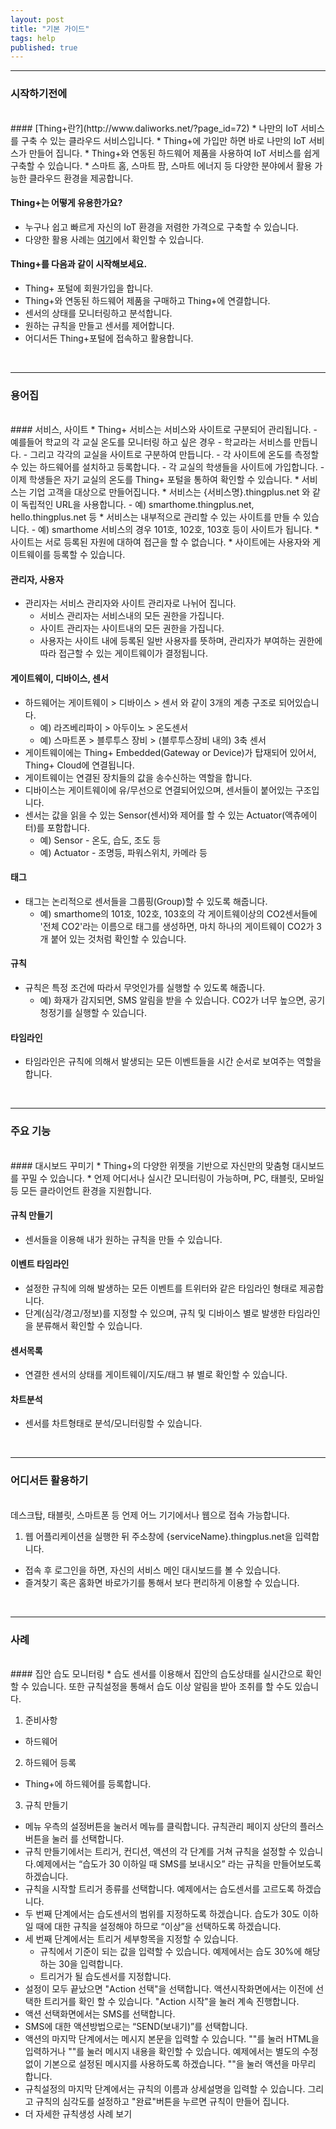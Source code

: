 ```yaml
---
layout: post
title: "기본 가이드"
tags: help
published: true
---
```


---
### 시작하기전에
<br>
#### [Thing+란?](http://www.daliworks.net/?page_id=72)
  * 나만의 IoT 서비스를 구축 수 있는 클라우드 서비스입니다.
  * Thing+에 가입만 하면 바로 나만의 IoT 서비스가 만들어 집니다.
  * Thing+와 연동된 하드웨어 제품을 사용하여 IoT 서비스를 쉽게 구축할 수 있습니다.
  * 스마트 홈, 스마트 팜, 스마트 에너지 등 다양한 분야에서 활용 가능한 클라우드 환경을 제공합니다.

#### Thing+는 어떻게 유용한가요?
* 누구나 쉽고 빠르게 자신의 IoT 환경을 저렴한 가격으로 구축할 수 있습니다.
* 다양한 활용 사례는 [여기](http://www.daliworks.net/?page_id=94)에서 확인할 수 있습니다.

#### Thing+를 다음과 같이 시작해보세요.
  * Thing+ 포털에 회원가입을 합니다.
  * Thing+와 연동된 하드웨어 제품을 구매하고 Thing+에 연결합니다.
  * 센서의 상태를 모니터링하고 분석합니다.
  * 원하는 규칙을 만들고 센서를 제어합니다.
  * 어디서든 Thing+포털에 접속하고 활용합니다.

<br>

---
### 용어집
<br>
#### 서비스, 사이트
* Thing+ 서비스는 서비스와 사이트로 구분되어 관리됩니다.
  - 예를들어 학교의 각 교실 온도를 모니터링 하고 싶은 경우
    - 학교라는 서비스를 만듭니다.
    - 그리고 각각의 교실을 사이트로 구분하여 만듭니다.
    - 각 사이트에 온도를 측정할 수 있는 하드웨어를 설치하고 등록합니다.
    - 각 교실의 학생들을 사이트에 가입합니다.
    - 이제 학생들은 자기 교실의 온도를 Thing+ 포털을 통하여 확인할 수 있습니다.
* 서비스는 기업 고객을 대상으로 만들어집니다.
* 서비스는 {서비스명}.thingplus.net 와 같이 독립적인 URL을 사용합니다.
  - 예) smarthome.thingplus.net, hello.thingplus.net 등
* 서비스는 내부적으로 관리할 수 있는 사이트를 만들 수 있습니다.
  - 예) smarthome 서비스의 경우 101호, 102호, 103호 등이 사이트가 됩니다.
* 사이트는 서로 등록된 자원에 대하여 접근을 할 수 없습니다.
* 사이트에는 사용자와 게이트웨이를 등록할 수 있습니다.

#### 관리자, 사용자
* 관리자는 서비스 관리자와 사이트 관리자로 나뉘어 집니다.
  - 서비스 관리자는 서비스내의 모든 권한을 가집니다.
  - 사이트 관리자는 사이트내의 모든 권한을 가집니다.
  - 사용자는 사이트 내에 등록된 일반 사용자를 뜻하며, 관리자가 부여하는 권한에 따라 접근할 수 있는 게이트웨이가 결정됩니다.

#### 게이트웨이, 디바이스, 센서
* 하드웨어는 게이트웨이 > 디바이스 > 센서 와 같이 3개의 계층 구조로 되어있습니다.
    - 예) 라즈베리파이 > 아두이노 > 온도센서
    - 예) 스마트폰 > 블루투스 장비 > (블루투스장비 내의) 3축 센서
* 게이트웨이에는 Thing+ Embedded(Gateway or Device)가 탑재되어 있어서, Thing+ Cloud에 연결됩니다.
* 게이트웨이는 연결된 장치들의 값을 송수신하는 역할을 합니다.
* 디바이스는 게이트웨이에 유/무선으로 연결되어있으며, 센서들이 붙어있는 구조입니다.
* 센서는 값을 읽을 수 있는 Sensor(센서)와 제어를 할 수 있는 Actuator(액츄에이터)를 포함합니다.
  - 예) Sensor - 온도, 습도, 조도 등
  - 예) Actuator - 조명등, 파워스위치, 카메라 등

#### 태그
* 태그는 논리적으로 센서들을 그룹핑(Group)할 수 있도록 해줍니다.
  - 예) smarthome의 101호, 102호, 103호의 각 게이트웨이상의 CO2센서들에 '전체 CO2'라는 이름으로 태그를 생성하면, 마치 하나의 게이트웨이 CO2가 3개 붙어 있는 것처럼 확인할 수 있습니다.

#### 규칙
* 규칙은 특정 조건에 따라서 무엇인가를 실행할 수 있도록 해줍니다.
  - 예) 화재가 감지되면, SMS 알림을 받을 수 있습니다. CO2가 너무 높으면, 공기청정기를 실행할 수 있습니다.

#### 타임라인
* 타임라인은 규칙에 의해서 발생되는 모든 이벤트들을 시간 순서로 보여주는 역할을 합니다.

<br>

---
### 주요 기능
<br>
#### 대시보드 꾸미기
* Thing+의 다양한 위젯을 기반으로 자신만의 맞춤형 대시보드를 꾸밀 수 있습니다.
* 언제 어디서나 실시간 모니터링이 가능하며, PC, 태블릿, 모바일 등 모든 클라이언트 환경을 지원합니다.

<!---
* [세부설명 바로가기]()
-->

#### 규칙 만들기
* 센서들을 이용해 내가 원하는 규칙을 만들 수 있습니다.

<!---
* [세부설명 바로가기]()
-->

#### 이벤트 타임라인
* 설정한 규칙에 의해 발생하는 모든 이벤트를 트위터와 같은 타임라인 형태로 제공합니다.
* 단계(심각/경고/정보)를 지정할 수 있으며, 규칙 및 디바이스 별로 발생한 타임라인을 분류해서 확인할 수 있습니다.

<!---
* [세부설명 바로가기]()
-->

#### 센서목록
* 연결한 센서의 상태를 게이트웨이/지도/태그 뷰 별로 확인할 수 있습니다.

<!---
* [세부설명 바로가기]()
-->

#### 차트분석
* 센서를 차트형태로 분석/모니터링할 수 있습니다.

<!---
* [세부설명 바로가기]()
-->

<br>

---
### 어디서든 활용하기
<br>
데스크탑, 태블릿, 스마트폰 등 언제 어느 기기에서나 웹으로 접속 가능합니다.

1. 웹 어플리케이션을 실행한 뒤 주소창에 {serviceName}.thingplus.net을 입력합니다.
* 접속 후 로그인을 하면, 자신의 서비스 메인 대시보드를 볼 수 있습니다.
* 즐겨찾기 혹은 홈화면 바로가기를 통해서 보다 편리하게 이용할 수 있습니다.

<br>

---
### 사례
<br>
#### 집안 습도 모니터링
  * 습도 센서를 이용해서 집안의 습도상태를 실시간으로 확인할 수 있습니다. 또한 규칙설정을 통해서 습도 이상 알림을 받아 조취를 할 수도 있습니다.

1. 준비사항
  * 하드웨어
2. 하드웨어 등록
  * Thing+에 하드웨어를 등록합니다.
3. 규칙 만들기
  * 메뉴 우측의 설정버튼을 눌러서 메뉴를 클릭합니다. 규칙관리 페이지 상단의 플러스 버튼을 눌러 를 선택합니다.
  * 규칙 만들기에서는 트리거, 컨디션, 액션의 각 단계를 거쳐 규칙을 설정할 수 있습니다.예제에서는 “습도가 30 이하일 때 SMS를 보내시오” 라는 규칙을 만들어보도록 하겠습니다.
  * 규칙을 시작할 트리거 종류를 선택합니다. 예제에서는 습도센서를 고르도록 하겠습니다.
  * 두 번째 단계에서는 습도센서의 범위를 지정하도록 하겠습니다. 습도가 30도 이하일 때에 대한 규칙을 설정해야 하므로 “이상”을 선택하도록 하겠습니다.
  * 세 번째 단계에서는 트리거 세부항목을 지정할 수 있습니다.
    - 규칙에서 기준이 되는 값을 입력할 수 있습니다. 예제에서는 습도 30%에 해당하는 30을 입력합니다.
    - 트리거가 될 습도센서를 지정합니다.
  * 설정이 모두 끝났으면 "Action 선택"을 선택합니다. 액션시작화면에서는 이전에 선택한 트리거를 확인 할 수 있습니다. "Action 시작"을 눌러 계속 진행합니다.
  * 액션 선택화면에서는 SMS를 선택합니다.
  * SMS에 대한 액션방법으로는 “SEND(보내기)”를 선택합니다.
  * 액션의 마지막 단계에서는 메시지 본문을 입력할 수 있습니다. ""를 눌러 HTML을 입력하거나 ""를 눌러 메시지 내용을 확인할 수 있습니다. 예제에서는 별도의 수정 없이 기본으로 설정된 메시지를 사용하도록 하겠습니다. ""을 눌러 액션을 마무리 합니다.
  * 규칙설정의 마지막 단계에서는 규칙의 이름과 상세설명을 입력할 수 있습니다. 그리고 규칙의 심각도를 설정하고 "완료"버튼을 누르면 규칙이 만들어 집니다.
  * 더 자세한 규칙생성 사례 보기

<!---
#### 사무실 공기 환기 알림 서비스
1. 준비사항
  - 하드웨어

2. 하드웨어 등록

3. 규칙 만들기
* CO2가 높으면 창문을 여세요.

#### 제어 서비스
-->

<!---
1. 시작하기전에
* 용어집
* 주요 기능
* 어디서든 활용하기
* 사례
-->